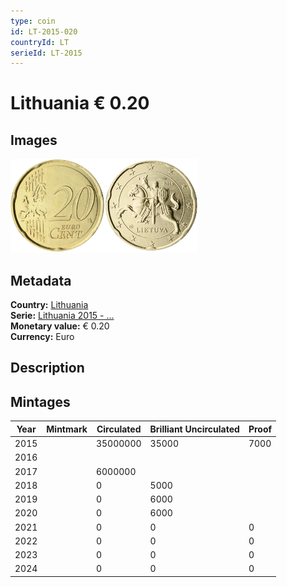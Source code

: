```yaml
---
type: coin
id: LT-2015-020
countryId: LT
serieId: LT-2015
---
```


# Lithuania € 0.20

## Images

<img src="../../../Images/common-2007-020.png" height="150" alt="Front image"><img src="Images/lithuania-2015-020.png" height="150" alt="Back image">

## Metadata

**Country:** [Lithuania](../index.md)\
**Serie:** [Lithuania 2015 - ...](index.md)\
**Monetary value:** € 0.20\
**Currency:** Euro

## Description


## Mintages

| Year | Mintmark | Circulated | Brilliant Uncirculated | Proof |
| ---- | -------- | ---------- | ---------------------- | ----- |
| 2015 |  | 35000000| 35000 | 7000 |
| 2016 |  | |  |  |
| 2017 |  | 6000000|  |  |
| 2018 |  | 0| 5000 |  |
| 2019 |  | 0| 6000 |  |
| 2020 |  | 0| 6000 |  |
| 2021 |  | 0 | 0 | 0 |
| 2022 |  | 0 | 0 | 0 |
| 2023 |  | 0 | 0 | 0 |
| 2024 |  | 0 | 0 | 0 |
